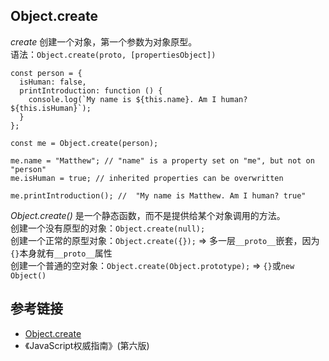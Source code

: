 ## Object.create
*create* 创建一个对象，第一个参数为对象原型。  
语法：`Object.create(proto, [propertiesObject])`  

```
const person = {
  isHuman: false,
  printIntroduction: function () {
    console.log(`My name is ${this.name}. Am I human? ${this.isHuman}`);
  }
};

const me = Object.create(person);

me.name = "Matthew"; // "name" is a property set on "me", but not on "person"
me.isHuman = true; // inherited properties can be overwritten

me.printIntroduction(); //  "My name is Matthew. Am I human? true"
```

*Object.create()* 是一个静态函数，而不是提供给某个对象调用的方法。  
创建一个没有原型的对象：`Object.create(null);`  
创建一个正常的原型对象：`Object.create({});` => 多一层`__proto__`嵌套，因为`{}`本身就有`__proto__`属性  
创建一个普通的空对象：`Object.create(Object.prototype);` => `{}`或`new Object()`  

## 参考链接
- [Object.create](https://developer.mozilla.org/en-US/docs/Web/JavaScript/Reference/Global_Objects/Object/create)
- 《JavaScript权威指南》(第六版)